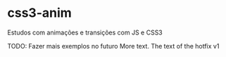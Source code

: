 # css3-anim
Estudos com animações e transições com JS e CSS3

TODO: Fazer mais exemplos no futuro
More text. The text of the hotfix v1
